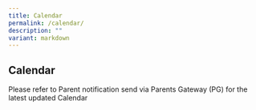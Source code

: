 ```yaml
---
title: Calendar
permalink: /calendar/
description: ""
variant: markdown
---
```

## Calendar 

Please refer to Parent notification send via Parents Gateway (PG) for the latest updated Calendar